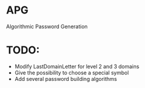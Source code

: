 # APG
Algorithmic Password Generation

# TODO:
* Modify LastDomainLetter for level 2 and 3 domains
* Give the possibility to choose a special symbol
* Add several password building algorithms
